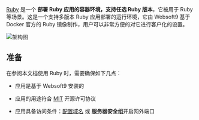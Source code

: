 [Ruby](https://hub.docker.com/_/ruby) 是一个 **部署 Ruby 应用的容器环境，支持任选 Ruby 版本**，它被用于 Ruby  等场景。这是一个支持多版本 Ruby 应用部署的运行环境，它由 Websoft9 基于 Docker 官方的 Ruby 镜像制作，用户可以非常方便的对它进行客户化的设置。


![架构图](https://libs.websoft9.com/Websoft9/DocsPicture/zh/runtime/runtime-web-websoft9.png)


## 准备

在参阅本文档使用 Ruby 时，需要确保如下几点：

- 应用是基于 Websoft9 安装的

- 应用的用途符合 [MIT](https://opensource.org/licenses/MIT) 开源许可协议

- 应用具备访问条件：[配置域名](./guide/appsetdomain) 或 **服务器安全组**开启网外端口